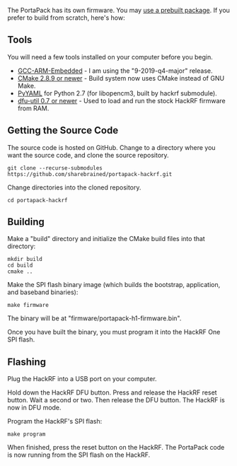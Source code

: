 The PortaPack has its own firmware. You may [use a prebuilt package](Updating-Firmware). If you prefer to build from scratch, here's how:

## Tools

You will need a few tools installed on your computer before you begin.

* [GCC-ARM-Embedded](https://developer.arm.com/tools-and-software/open-source-software/developer-tools/gnu-toolchain/gnu-rm/downloads) - I am using the "9-2019-q4-major" release.
* [CMake 2.8.9 or newer](https://cmake.org/download/) - Build system now uses CMake instead of GNU Make.
* [PyYAML](https://pyyaml.org/) for Python 2.7 (for libopencm3, built by hackrf submodule).
* [dfu-util 0.7 or newer](http://dfu-util.sourceforge.net) - Used to load and run the stock HackRF firmware from RAM.

## Getting the Source Code

The source code is hosted on GitHub. Change to a directory where you want the source code, and clone the source repository.

    git clone --recurse-submodules https://github.com/sharebrained/portapack-hackrf.git

Change directories into the cloned repository.

    cd portapack-hackrf

## Building

Make a "build" directory and initialize the CMake build files into that directory:

    mkdir build
    cd build
    cmake ..

Make the SPI flash binary image (which builds the bootstrap, application, and baseband binaries):

    make firmware

The binary will be at "firmware/portapack-h1-firmware.bin".

Once you have built the binary, you must program it into the HackRF One SPI flash.

## Flashing

Plug the HackRF into a USB port on your computer.

Hold down the HackRF DFU button. Press and release the HackRF reset button. Wait a second or two. Then release the DFU button. The HackRF is now in DFU mode.

Program the HackRF's SPI flash:

    make program

When finished, press the reset button on the HackRF. The PortaPack code is now running from the SPI flash on the HackRF.